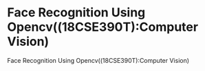 # Face Recognition Using Opencv((18CSE390T):Computer Vision)
Face Recognition Using Opencv((18CSE390T):Computer Vision)
